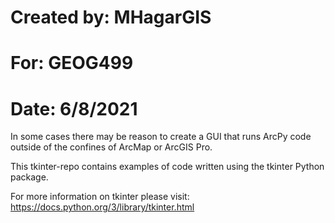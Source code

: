 # Created by: MHagarGIS
# For: GEOG499
# Date: 6/8/2021

In some cases there may be reason to create a GUI that runs ArcPy code outside of the confines of ArcMap or ArcGIS Pro.

This tkinter-repo contains examples of code written using the tkinter Python package.

For more information on tkinter please visit: https://docs.python.org/3/library/tkinter.html